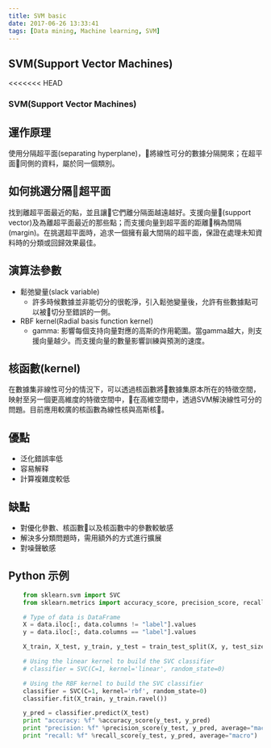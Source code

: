 ```yaml
---
title: SVM basic
date: 2017-06-26 13:33:41
tags: [Data mining, Machine learning, SVM]
---
```

## SVM(Support Vector Machines)

<<<<<<< HEAD
### SVM(Support Vector Machines)

## 運作原理
使用分隔超平面(separating hyperplane)，將線性可分的數據分隔開來；在超平面同側的資料，屬於同一個類別。

## 如何挑選分隔超平面
找到離超平面最近的點，並且讓它們離分隔面越遠越好。支援向量(support vector)及為離超平面最近的那些點；而支援向量到超平面的距離稱為間隔(margin)。在挑選超平面時，追求一個擁有最大間隔的超平面，保證在處理未知資料時的分類或回歸效果最佳。

## 演算法參數
- 鬆弛變量(slack variable)
    - 許多時候數據並非能切分的很乾淨，引入鬆弛變量後，允許有些數據點可以被切分至錯誤的一側。
- RBF kernel(Radial basis function kernel)
    - gamma: 影響每個支持向量對應的高斯的作用範圍。當gamma越大，則支援向量越少。而支援向量的數量影響訓練與預測的速度。


## 核函數(kernel)
在數據集非線性可分的情況下，可以透過核函數將數據集原本所在的特徵空間，映射至另一個更高維度的特徵空間中，在高維空間中，透過SVM解決線性可分的問題。目前應用較廣的核函數為線性核與高斯核。


## 優點
- 泛化錯誤率低
- 容易解释
- 計算複雜度較低


## 缺點
- 對優化參數、核函數以及核函數中的參數較敏感
- 解決多分類問題時，需用額外的方式進行擴展
- 對噪聲敏感


## Python 示例
```python
    from sklearn.svm import SVC
    from sklearn.metrics import accuracy_score, precision_score, recall_score

    # Type of data is DataFrame
    X = data.iloc[:, data.columns != "label"].values
    y = data.iloc[:, data.columns == "label"].values

    X_train, X_test, y_train, y_test = train_test_split(X, y, test_size=0.3, random_state=0)

    # Using the linear kernel to build the SVC classifier
    # classifier = SVC(C=1, kernel='linear', random_state=0)

    # Using the RBF kernel to build the SVC classifier
    classifier = SVC(C=1, kernel='rbf', random_state=0)
    classifier.fit(X_train, y_train.ravel())

    y_pred = classifier.predict(X_test)
    print "accuracy: %f" %accuracy_score(y_test, y_pred)
    print "precision: %f" %precision_score(y_test, y_pred, average="macro")
    print "recall: %f" %recall_score(y_test, y_pred, average="macro")
```
